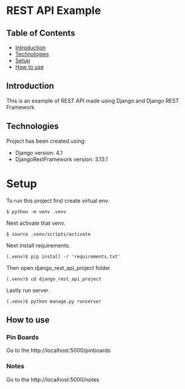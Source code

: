# REST API Example

## Table of Contents

 * [Introduction](#introduction)
 * [Technologies](#technologies)
 * [Setup](#setup)
 * [How to use](#how-to-use)

## Introduction
This is an example of REST API made using Django and Django REST Framework

## Technologies

Project has been created using:

 * Django version: 4.1
 * DjangoRestFramework version: 3.13.1

# Setup

To run this project first create virtual env.

```
$ python -m venv .venv
```

Next activate that venv.

```
$ source .venv/scripts/activate
```

Next install requirements.

```
(.venv)$ pip install -r 'requirements.txt'
```

Then open django_rest_api_project folder.

```
(.venv)$ cd django_rest_api_project
```

Lastly run server.

```
(.venv)$ python manage.py runserver
```

## How to use

### Pin Boards

Go to the http://localhost:5000/pinboards

### Notes

Go to the http://localhost:5000/notes

